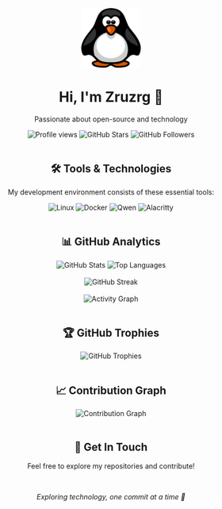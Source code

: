 <div align="center">
  <img src="images/tux.png" alt="Tux" width="120" height="120">
  <h1>Hi, I'm Zruzrg 👋</h1>
  <p align="center">
    Passionate about open-source and technology
  </p>
</div>

<div align="center">
  <img src="https://komarev.com/ghpvc/?username=Zruzrg&color=blueviolet&style=for-the-badge" alt="Profile views" />
  <img src="https://img.shields.io/github/stars/Zruzrg?color=yellow&logo=github&style=for-the-badge" alt="GitHub Stars" />
  <img src="https://img.shields.io/github/followers/Zruzrg?color=red&logo=github&style=for-the-badge" alt="GitHub Followers" />
</div>

<br>

<div align="center">
  <h2>🛠️ Tools & Technologies</h2>
  <p>My development environment consists of these essential tools:</p>
  
  <div>
    <img src="https://img.shields.io/badge/Linux-FCC624?style=for-the-badge&logo=linux&logoColor=black" alt="Linux" />
    <img src="https://img.shields.io/badge/docker-%230db7ed.svg?style=for-the-badge&logo=docker&logoColor=white" alt="Docker" />
    <img src="https://img.shields.io/badge/Qwen-FF6B6B?style=for-the-badge&logo=ai&logoColor=white" alt="Qwen" />
    <img src="https://img.shields.io/badge/Alacritty-2D3142?style=for-the-badge&logo=alacritty&logoColor=F2F2F2" alt="Alacritty" />
  </div>
</div>

<br>

<div align="center">
  <h2>📊 GitHub Analytics</h2>
</div>

<div align="center">
  <img src="https://github-readme-stats.vercel.app/api?username=Zruzrg&show_icons=true&theme=tokyonight&hide_border=true" width="400" alt="GitHub Stats" />
  <img src="https://github-readme-stats.vercel.app/api/top-langs/?username=Zruzrg&layout=compact&theme=tokyonight&hide_border=true" width="350" alt="Top Languages" />
</div>

<br>

<div align="center">
  <img src="https://streak-stats.demolab.com/?user=Zruzrg&theme=tokyonight&hide_border=true" width="600" alt="GitHub Streak" />
</div>

<br>

<div align="center">
  <img src="https://github-readme-activity-graph.vercel.app/graph?username=Zruzrg&theme=tokyo-night&hide_border=true" width="800" alt="Activity Graph" />
</div>

<br>

<div align="center">
  <h2>🏆 GitHub Trophies</h2>
  <img src="https://github-profile-trophy.vercel.app/?username=Zruzrg&theme=tokyonight&no-frame=true&margin-w=15&no-bg=true" alt="GitHub Trophies" />
</div>

<br>

<div align="center">
  <h2>📈 Contribution Graph</h2>
  <img src="https://github-readme-activity-graph.vercel.app/graph?username=Zruzrg&theme=tokyo-night&hide_border=true&height=300" alt="Contribution Graph" />
</div>

<br>

<div align="center">
  <h2>💬 Get In Touch</h2>
  <p>Feel free to explore my repositories and contribute!</p>
</div>

<br>

<div align="center">
  <p>
    <i>Exploring technology, one commit at a time 🚀</i>
  </p>
</div>
